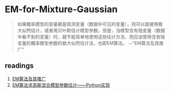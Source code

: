 # EM-for-Mixture-Gaussian

> 如果概率模型的变量都是观测变量（数据中可见的变量），则可以直接用极大似然估计，或者用贝叶斯估计模型参数。但是，当模型含有隐变量（数据中看不到的变量）时，就不能简单地使用这些估计方法，而应该使用含有隐变量的概率模型参数的极大似然估计法，也即EM算法。 --"EM算法及其推广"

## readings

1. [EM算法及其推广](http://www.hankcs.com/ml/em-algorithm-and-its-generalization.html)
2. [EM算法求高斯混合模型参数估计——Python实现](https://blog.csdn.net/chasdmeng/article/details/38709063)
